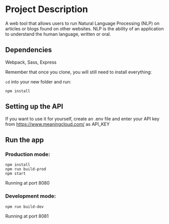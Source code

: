 # Project Description
A web tool that allows users to run Natural Language Processing (NLP) on articles or blogs found on other websites. NLP is the ability of an application to understand the human language, written or oral.

## Dependencies
Webpack, Sass, Express

Remember that once you clone, you will still need to install everything:

`cd` into your new folder and run:

    npm install

## Setting up the API
If you want to use it for yourself, create an .env file and enter your API key from https://www.meaningcloud.com/ as API_KEY

## Run the app
### Production mode:
    npm install
    npm run build-prod
    npm start
Running at port 8080

### Development mode:
    npm run build-dev
Running at port 8081


